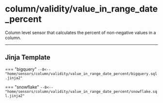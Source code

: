 # column/validity/value_in_range_date_percent
Column level sensor that calculates the percent of non-negative values in a column.
___
## Jinja Template

=== "bigquery"
    ```
    --8<-- "home/sensors/column/validity/value_in_range_date_percent/bigquery.sql.jinja2"
    ```

=== "snowflake"
    ```
    --8<-- "home/sensors/column/validity/value_in_range_date_percent/snowflake.sql.jinja2"
    ```
